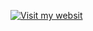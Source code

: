 [![Visit my websit](https://img.shields.io/badge/Website-_--_-blue?style=for-the-badge&logo=About.me&logoColor=white)](https://aniketrachalwar.netlify.app/)
